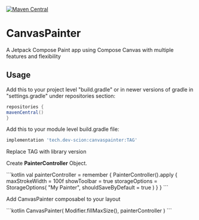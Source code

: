 [![Maven Central](https://img.shields.io/maven-central/v/tech.dev-scion/canvaspainter.svg?label=Maven%20Central)](https://search.maven.org/search?q=g:%22tech.dev-scion%22%20AND%20a:%22canvaspainter%22)

# CanvasPainter
A Jetpack Compose Paint app using Compose Canvas with multiple features and flexibility

## Usage
<p>Add this to your project level "build.gradle" or in newer versions of gradle in "settings.gradle" under repositories section:</p>

 ```groovy
repositories {
 mavenCentral()
}
```
<p>Add this to your module level build.gradle file:</p>

```groovy
implementation 'tech.dev-scion:canvaspainter:TAG'
```
<p>Replace TAG with library version</p>

<p>Create <b>PainterController</b> Object.</p>
```kotlin
val painterController = remember {
      PainterController().apply {
        maxStrokeWidth = 100f
        showToolbar = true
        storageOptions = StorageOptions(
            "My Painter",
            shouldSaveByDefault = true
        )
     }
  }
```

<p>Add CanvasPainter composabel to your layout</p>
```kotlin
CanvasPainter(
      Modifier.fillMaxSize(),
      painterController
   )
```
